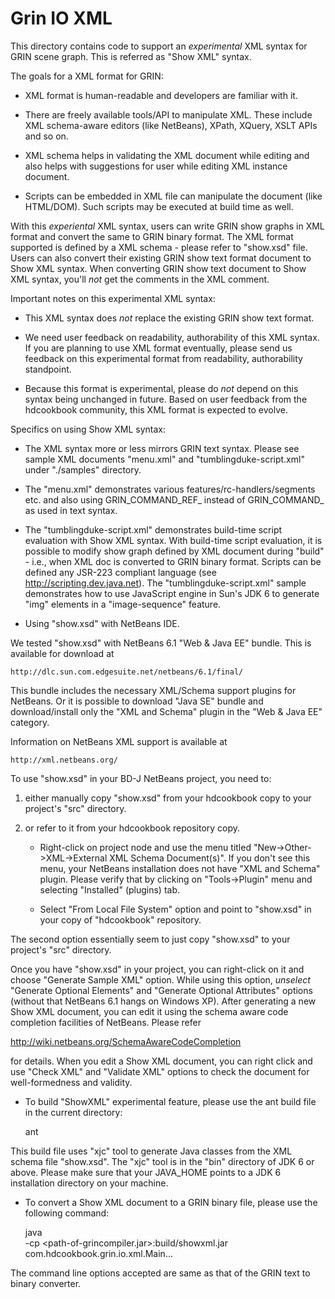 # Grin IO XML

This directory contains code to support an *experimental* XML syntax 
for GRIN scene graph. This is referred as "Show XML" syntax.

The goals for a XML format for GRIN:

* XML format is human-readable and developers are familiar with it. 

* There are freely available tools/API to manipulate XML. These 
include XML schema-aware editors (like NetBeans), XPath, XQuery,
XSLT APIs and so on.

* XML schema helps in validating the XML document while editing and 
also helps with suggestions for user while editing XML instance
document.

* Scripts can be embedded in XML file can manipulate the document
(like HTML/DOM). Such scripts may be executed at build time as well.

With this *experiental* XML syntax, users can write GRIN show graphs in
XML format and convert the same to GRIN binary format. The XML format 
supported is defined by a XML schema - please refer to "show.xsd" 
file. Users can also convert their existing GRIN show text format
document to Show XML syntax. When converting GRIN show text document 
to Show XML syntax, you'll *not* get the comments in the XML comment.

Important notes on this experimental XML syntax:

* This XML syntax does *not* replace the existing GRIN show text format.

* We need user feedback on readability, authorability of this XML
syntax. If you are planning to use XML format eventually, please
send us feedback on this experimental format from readability,
authorability standpoint.

* Because this format is experimental, please do *not* depend on 
this syntax being unchanged in future. Based on user feedback
from the hdcookbook community, this XML format is expected to 
evolve.

Specifics on using Show XML syntax:

* The XML syntax more or less mirrors GRIN text syntax. Please see
sample XML documents "menu.xml" and "tumblingduke-script.xml" 
under "./samples" directory.

* The "menu.xml" demonstrates various features/rc-handlers/segments 
etc. and also using GRIN_COMMAND_REF_ instead of GRIN_COMMAND_ as 
used in text syntax.

* The "tumblingduke-script.xml" demonstrates build-time script
evaluation with Show XML syntax. With build-time script evaluation, 
it is possible to modify show graph defined by XML document 
during "build" - i.e., when XML doc is converted to GRIN binary 
format. Scripts can be defined any JSR-223 compliant language 
(see http://scripting.dev.java.net). The "tumblingduke-script.xml"
sample  demonstrates how to use JavaScript engine in Sun's JDK 6 
to  generate "img" elements in a "image-sequence" feature.
 
* Using "show.xsd" with NetBeans IDE. 

We tested "show.xsd" with NetBeans 6.1 "Web & Java EE" bundle. This 
is available for download at 
    
    http://dlc.sun.com.edgesuite.net/netbeans/6.1/final/

This bundle includes the necessary XML/Schema support plugins for
NetBeans.  Or it is possible to download "Java SE" bundle and
download/install only the "XML and Schema" plugin in the 
"Web & Java EE" category. 

Information on NetBeans XML support is available at

    http://xml.netbeans.org/

To use "show.xsd" in your BD-J NetBeans project, you need to:

  1. either manually copy "show.xsd" from your hdcookbook copy to 
     your project's "src" directory.

  2. or refer to it from your hdcookbook repository copy.

     * Right-click on project node and use the menu titled
       "New->Other->XML->External XML Schema Document(s)".
       If you don't see this menu, your NetBeans installation 
       does not have "XML and Schema" plugin. Please verify that
       by clicking on "Tools->Plugin" menu and selecting "Installed"
       (plugins) tab.
       
     * Select "From Local File System" option and point to "show.xsd"
       in your copy of "hdcookbook" repository.

The second option essentially seem to just copy "show.xsd" to your
project's "src" directory. 

Once you have "show.xsd" in your project, you can right-click on 
it and choose "Generate Sample XML" option. While using this option,
*unselect* "Generate Optional Elements" and "Generate Optional 
Attributes" options (without that NetBeans 6.1 hangs on Windows XP). 
After generating a new Show XML document, you can edit it using 
the schema aware code completion facilities of NetBeans. Please refer 

   http://wiki.netbeans.org/SchemaAwareCodeCompletion

for details. When you edit a Show XML document, you can right click 
and use "Check XML" and "Validate XML" options to check the document 
for well-formedness and validity.

* To build "ShowXML" experimental feature, please use the ant 
build file in the current directory:

   ant 

This build file uses "xjc" tool to generate Java classes from the
XML schema file "show.xsd". The "xjc" tool is in the "bin" directory 
of JDK 6 or above. Please make sure that your JAVA_HOME points to a 
JDK 6 installation directory on your machine.

* To convert a Show XML document to a GRIN binary file, please 
use the following command:

  java \
    -cp <path-of-grincompiler.jar>:build/showxml.jar \
    com.hdcookbook.grin.io.xml.Main...

The command line options accepted are same as that of the GRIN text 
to binary converter.